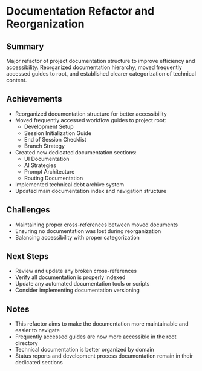 # Documentation Refactor and Reorganization

## Summary
Major refactor of project documentation structure to improve efficiency and accessibility. Reorganized documentation hierarchy, moved frequently accessed guides to root, and established clearer categorization of technical content.

## Achievements
- Reorganized documentation structure for better accessibility
- Moved frequently accessed workflow guides to project root:
  - Development Setup
  - Session Initialization Guide
  - End of Session Checklist
  - Branch Strategy
- Created new dedicated documentation sections:
  - UI Documentation
  - AI Strategies
  - Prompt Architecture
  - Routing Documentation
- Implemented technical debt archive system
- Updated main documentation index and navigation structure

## Challenges
- Maintaining proper cross-references between moved documents
- Ensuring no documentation was lost during reorganization
- Balancing accessibility with proper categorization

## Next Steps
- Review and update any broken cross-references
- Verify all documentation is properly indexed
- Update any automated documentation tools or scripts
- Consider implementing documentation versioning

## Notes
- This refactor aims to make the documentation more maintainable and easier to navigate
- Frequently accessed guides are now more accessible in the root directory
- Technical documentation is better organized by domain
- Status reports and development process documentation remain in their dedicated sections 